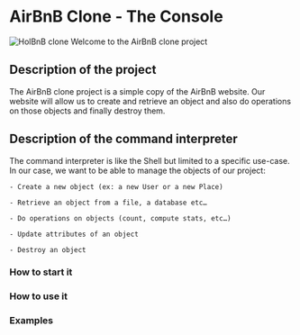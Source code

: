 # AirBnB Clone - The Console

  
![HolBnB clone](https://github.com/monoprosito/AirBnB_clone/blob/feature/console/hBnB.png?raw=true)
Welcome to the AirBnB clone project

  

## Description of the project

The AirBnB clone project is a simple copy of the AirBnB website. 
Our website will allow us to create and retrieve an object 
and also do operations on those objects and finally destroy them.

  

## Description of the command interpreter

The command interpreter is like the Shell but limited to a specific use-case.
In our case, we want to be able to manage the objects of our project:

	- Create a new object (ex: a new User or a new Place)

	- Retrieve an object from a file, a database etc…

	- Do operations on objects (count, compute stats, etc…)

	- Update attributes of an object

	- Destroy an object


### How to start it

### How to use it
	
### Examples
